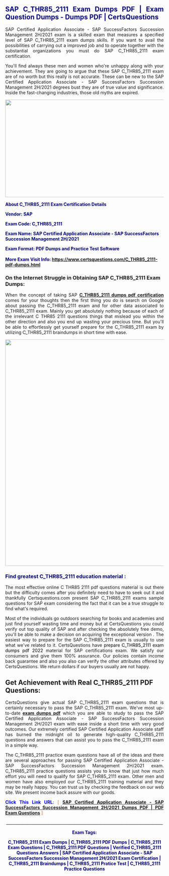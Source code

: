 <h2 style="text-align: justify;"><span style="color: #000080;">SAP C_THR85_2111 Exam Dumps PDF | Exam Question Dumps - Dumps PDF | CertsQuestions</span></h2>
<p style="text-align: justify;">SAP Certified Application Associate - SAP SuccessFactors Succession Management 2H/2021 exam is a skilled exam that measures a specified level of SAP  C_THR85_2111 exam dumps skills. If you want to avail the possibilities of carrying out a improved job and to operate together with the substantial organizations you must do SAP C_THR85_2111 exam certification.</p>
<p style="text-align: justify;">You'll find always these men and women who're unhappy along with your achievement. They are going to argue that these SAP  C_THR85_2111 exam are of no worth but this really is not accurate. These can be new to the SAP Certified Application Associate - SAP SuccessFactors Succession Management 2H/2021 degrees bust they are of true value and significance. Inside the fast-changing industries, those old myths are expired.</p>
<p><img style="display: block; margin-left: auto; margin-right: auto;" src="https://i.imgur.com/eaP4ae9.png" width="840" height="310" /></p>
<p><span style="color: #000080;"><strong>About C_THR85_2111 Exam Certification Details</strong></span></p>
<p><span style="color: #000080;"><strong>Vendor: SAP<br /></strong></span></p>
<p><span style="color: #000080;"><strong>Exam Code: C_THR85_2111</strong></span></p>
<p><span style="color: #000080;"><strong>Exam Name: SAP Certified Application Associate - SAP SuccessFactors Succession Management 2H/2021</strong></span></p>
<p><span style="color: #000080;"><strong>Exam Format: PDF Dumps and Practice Test Software<br /><br />More Exam Visit Info: <span style="color: #ff6600;"><a href="https://www.certsquestions.com/C_THR85_2111-pdf-dumps.html">https://www.certsquestions.com/C_THR85_2111-pdf-dumps.html</a></span></strong></span></p>
<h3>On the Internet Struggle in Obtaining SAP C_THR85_2111 Exam Dumps:</h3>
<p style="text-align: justify;">When the concept of taking SAP <a href="https://www.certsquestions.com/C_THR85_2111-pdf-dumps.html"><strong> C_THR85_2111 dumps pdf certification</strong></a> comes for your thoughts then the first thing you do is search on Google about passing the C_THR85_2111 exam and for other data associated to C_THR85_2111 exam. Mainly you get absolutely nothing because of each of the irrelevant C THR85 2111 questions things that mislead you within the other direction and also you end up wasting your precious time. But you'll be able to effortlessly get yourself prepare for the C_THR85_2111 exam by utilizing C_THR85_2111 braindumps in short time with ease.</p>
<p><a href="https://www.certsquestions.com/C_THR85_2111-pdf-dumps.html"><img style="display: block; margin-left: auto; margin-right: auto;" src="https://i.imgur.com/pxhoKQ2.png" width="720" /></a></p>
<h3><span style="color: #000080;">Find greatest  C_THR85_2111 education material :</span></h3>
<p style="text-align: justify;">The most effective online C THR85 2111 pdf questions material is out there but the difficulty comes after you definitely need to have to seek out it and thankfully Certsquestions.com present SAP C_THR85_2111 exams sample questions for SAP  exam considering the fact that it can be a true struggle to find what's required.</p>
<p style="text-align: justify;">Most of the individuals go outdoors searching for books and academies and just find yourself wasting time and money but at CertsQuestions you could verify out top quality of SAP  and after checking the absolutely free demo, you'll be able to make a decision on acquiring the exceptional version . The easiest way to prepare for the SAP C_THR85_2111 exam is usually to use what we've related to it. CertsQuestions have <span style="color: #000000;">prepare C_THR85_2111 exam dumps pdf 2022</span> material for SAP certifications exam. We satisfy our consumers and give them 100% assurance. Our policies contain income back guarantee and also you also can verify the other attributes offered by CertsQuestions. We return dollars if our buyers usually are not happy.</p>
<h2>Get Achievement with Real C_THR85_2111 PDF Questions:</h2>
<p style="text-align: justify;">CertsQuestions give actual SAP C_THR85_2111 exam questions that is certainly necessary to pass the SAP  C_THR85_2111 exam. We've most up-to-date<strong>&nbsp;<a href="https://www.certsquestions.com/">exam dumps pdf</a></strong>&nbsp;which you are able to study to pass the SAP Certified Application Associate - SAP SuccessFactors Succession Management 2H/2021 exam with ease inside a short time with very good outcomes. Our extremely certified SAP Certified Application Associate staff has burned the midnight oil to generate high-quality C_THR85_2111 questions and answers that can assist you to pass the C_THR85_2111 exam in a simple way.</p>
<p style="text-align: justify;">The C_THR85_2111 practice exam questions have all of the ideas and there are several approaches for passing SAP Certified Application Associate - SAP SuccessFactors Succession Management 2H/2021 exam. C_THR85_2111 practice questions assists you to know that just how much effort you will need to qualify for SAP  C_THR85_2111 exam. Other men and women have also employed our C_THR85_2111 training material and they may be really happy. You can trust us by checking the feedback on our web site. We present income back assure with our goods.</p>
<p style="text-align: justify;"><span style="color: #0000ff;"><strong>Click This Link URL</strong>:</span> <span style="color: #ff6600;">[ <strong><a href="https://www.certsquestions.com/sap-certified-application-associate-certification.html">SAP Certified Application Associate - SAP SuccessFactors Succession Management 2H/2021 Dumps PDF | PDF Exam Questions</a></strong> ]</span></p>
<p style="text-align: center;">______________________________________________________________________________</p>
<p style="text-align: center;"><span style="color: #000080;"><strong>Exam Tags:</strong></span></p>
<p style="text-align: center;"><span style="color: #000080;"><strong>C_THR85_2111 Exam Dumps | C_THR85_2111 PDF Dumps | C_THR85_2111 Exam Questions | C_THR85_2111 PDF Questions | Verified C_THR85_2111 Questions Answers | SAP Certified Application Associate - SAP SuccessFactors Succession Management 2H/2021 Exam Certification | C_THR85_2111 Braindumps | C_THR85_2111 Pratice Test | C_THR85_2111 Practice Questions</strong></span></p>
